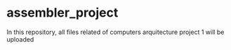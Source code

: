 # assembler_project
In this repository, all files related of computers arquitecture project 1 will be uploaded
